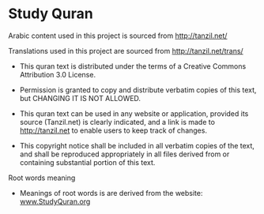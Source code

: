 # Study Quran

Arabic content used in this project is sourced from http://tanzil.net/

Translations used in this project are sourced from http://tanzil.net/trans/


  - This quran text is distributed under the terms of a 
    Creative Commons Attribution 3.0 License.

  - Permission is granted to copy and distribute verbatim copies 
    of this text, but CHANGING IT IS NOT ALLOWED.

  - This quran text can be used in any website or application, 
    provided its source (Tanzil.net) is clearly indicated, and 
    a link is made to http://tanzil.net to enable users to keep
    track of changes.

  - This copyright notice shall be included in all verbatim copies 
    of the text, and shall be reproduced appropriately in all files 
    derived from or containing substantial portion of this text.

Root words meaning
- Meanings of root words is are derived from the website: www.StudyQuran.org

